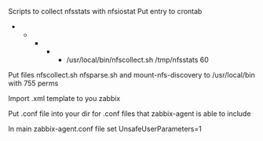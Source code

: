 Scripts to collect nfsstats with nfsiostat
Put entry to crontab

* * * * * /usr/local/bin/nfscollect.sh /tmp/nfsstats 60

Put files nfscollect.sh nfsparse.sh and mount-nfs-discovery to /usr/local/bin with 755 perms

Import .xml template to you zabbix

Put .conf file into your dir for .conf files that zabbix-agent is able to include 

In main zabbix-agent.conf file set UnsafeUserParameters=1